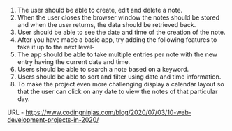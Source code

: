 1. The user should be able to create, edit and delete a note.
2. When the user closes the browser window the notes should be stored and when the user returns, the data should be retrieved back.
3. User should be able to see the date and time of the creation of the note.
4. After you have made a basic app, try adding the following features to take it up to the next level-
5. The app should be able to take multiple entries per note with the new entry having the current date and time.
6. Users should be able to search a note based on a keyword.
7. Users should be able to sort and filter using date and time information.
8. To make the project even more challenging display a calendar layout so that the user can click on any date to view the notes of that particular day.

URL - https://www.codingninjas.com/blog/2020/07/03/10-web-development-projects-in-2020/